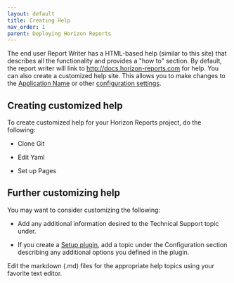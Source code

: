 ```yaml
---
layout: default
title: Creating Help
nav_order: 1
parent: Deploying Horizon Reports
---
```


The end user Report Writer has a HTML-based help (similar to this site) that describes all the functionality and provides a "how to" section. By default, the report writer will link to http://docs.horizon-reports.com for help. You can also create a customized help site. This allows you to  make changes to the [Application Name](vfps://Topic/_0OW0UC6M0) or other [configuration settings](vfps://Topic/_0OW0UA8BF). 

## Creating customized help
To create customized help for your Horizon Reports project, do the following:

* Clone Git

* Edit Yaml

* Set up Pages

## Further customizing help
You may want to consider customizing the following:

* Add any additional information desired to the Technical Support topic under.

* If you create a [Setup plugin](vfps://Topic/_3QV0S1XDP), add a topic under the Configuration section describing any additional options you defined in the plugin.

Edit the markdown (.md) files for the appropriate help topics using your favorite text editor.